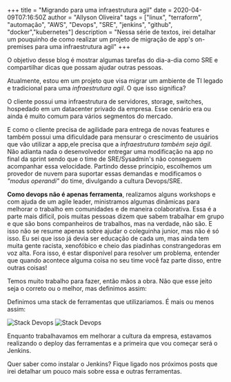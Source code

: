 +++
title = "Migrando para uma infraestrutura agil"
date = 2020-04-09T07:16:50Z
author = "Allyson Oliveira"
tags = ["linux", "terraform", "automação", "AWS", "Devops", "SRE", "jenkins", "github", "docker","kubernetes"]
description = "Nessa série de textos, irei detalhar um pouquinho de como realizar um projeto de migração de app's on-premises para uma infraestrutura agil"
+++

O objetivo desse blog é mostrar algumas tarefas do dia-a-dia como SRE e compartilhar dicas que possam ajudar outras pessoas.

Atualmente, estou em um projeto que visa migrar um ambiente de TI legado e tradicional para uma *infraestrutura agil*. O que isso significa?

O cliente possui uma infraestrutura de  servidores, storage,  switches, hospedado em um datacenter privado da empresa. Esse cenário era ou ainda é muito comum para vários segmentos do mercado.

E como o cliente precisa de agilidade para entrega de novas features e também possui uma dificuldade para mensurar o crescimento de usuários que vão utilizar a app,ele precisa que a *infraestrutura também seja ágil*. Não adianta nada o desenvolvedor entregar uma modificação na app no final da sprint sendo que o time de SRE/Sysadmin's não conseguem acompanhar essa velocidade. Partindo desse principio, escolhemos um provedor de nuvem para suportar essas demandas e modificamos o *"modus operandi"* do time, divulgando a cultura Devops/SRE.

**Como devops não é apenas ferramenta**, realizamos alguns workshops e com ajuda de um agile leader, ministramos algumas dinâmicas para melhorar o trabalho em comunidades  e de maneira colaborativa. Essa é a parte mais dificil, pois muitas pessoas dizem que sabem trabalhar em grupo e que são bons companheiros de trabalhos, mas na verdade, não são. E isso não se resume apenas sobre ajudar o coleguinha junior, mas não é só isso. Eu sei que isso já devia ser educação de cada um, mas ainda tem muita gente racista, xenofóbico e cheio das piadinhas constrangedoras em voz alta. Fora isso, é estar disponível para resolver um problema, entender que quando acontece alguma coisa no seu time você faz parte disso, entre outras coisas!

Temos muito trabalho para fazer, então mãos a obra. Não que esse jeito seja o correto ou o melhor, mas  definimos assim:

Definimos uma stack de ferramentas que utilizariamos. É mais ou menos assim:

![Stack Devops](/img/stack1.png)
![Stack Devops](/img/stack2.png)

Enquanto trabalhavamos em melhorar a cultura da empresa, estavamos realizando o deploy das ferramentas e a primeira que vou começar será o Jenkins.

Quer saber como instalar o Jenkins? Fique ligado nos próximos posts que irei detalhar um pouco mais sobre essa e outras ferramentas.
